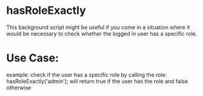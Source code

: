 # hasRoleExactly

This background script might be useful if you come
in a situation where it would be necessary to check 
whether the logged in user has a specific role.

# Use Case: 
example: check if the user has a specific role by calling the role: hasRoleExactly('admin');
will return true if the user has the role and false otherwise

